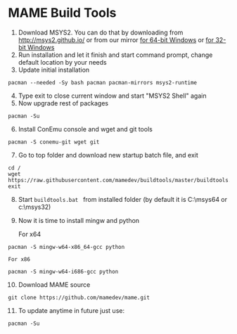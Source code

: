 # MAME Build Tools

1. Download MSYS2. You can do that by downloading from http://msys2.github.io/ or
   from our mirror [for 64-bit Windows](https://github.com/mamedev/buildtools/releases/download/1.0/msys2-x86_64-20150916.exe) or [for 32-bit Windows](https://github.com/mamedev/buildtools/releases/download/1.0/msys2-i686-20150916.exe)
2. Run installation and let it finish and start command prompt, change default location by your needs
3. Update initial installation

  ```
  pacman --needed -Sy bash pacman pacman-mirrors msys2-runtime
  ```
4. Type exit to close current window and start "MSYS2 Shell" again
5. Now upgrade rest of packages

  ```
  pacman -Su
  ```
6. Install ConEmu console and wget and git tools

  ```
  pacman -S conemu-git wget git
  ```
7. Go to top folder and download new startup batch file, and exit 

  ```
  cd /
  wget https://raw.githubusercontent.com/mamedev/buildtools/master/buildtools.bat
  exit
  ```
8. Start  ```buildtools.bat ``` from installed folder (by default it is C:\msys64 or c:\msys32)
9. Now it is time to install mingw and python

    For x64
  ```
  pacman -S mingw-w64-x86_64-gcc python
  ```

    For x86
  ```
  pacman -S mingw-w64-i686-gcc python
  ```

10. Download MAME source

  ```
  git clone https://github.com/mamedev/mame.git
  ```

11. To update anytime in future just use:

  ```
  pacman -Su
  ```
